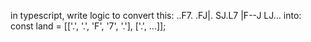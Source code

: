 in typescript, write logic to convert this:
..F7.
.FJ|.
SJ.L7
|F--J
LJ...
into:
const land = [['.', '.', 'F', '7', '.'], ['.', ...]];
